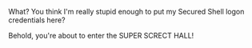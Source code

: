 What? You think I'm really stupid enough to put my Secured Shell logon credentials here?

Behold, you're about to enter the SUPER SCRECT HALL!